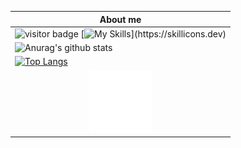 
|About me|
|---|
|![visitor badge](https://visitor-badge.glitch.me/badge?page_id=6rube.6rube) [![My Skills](https://skillicons.dev/icons?i=js,html,css,bootstrap,cs,deno,discord,docker,dotnet,electron,express,figma,git,github,go,godot,java,linux,md,nginx,nodejs,ps,powershell,py,rust,tauri,svelte,ts,visualstudio,vscode,)](https://skillicons.dev) |
| ![Anurag's github stats](https://github-readme-stats.vercel.app/api?username=6rube) |
| [![Top Langs](https://github-readme-stats.vercel.app/api/top-langs/?username=6rube)](https://github.com/anuraghazra/github-readme-stats) |
|<div align="center"><img src="example.svg" width="100" height="100" alt="css-in-readme"></div>|
